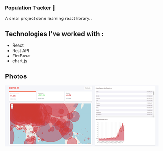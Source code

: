 ### Population Tracker 👋
A small project done learning react library...

## Technologies I've worked with :

- React
- Rest API
- FireBase
- chart.js

##  Photos
![1](https://github.com/siva010928/COVID-19-TRACKER/blob/main/image.png)
